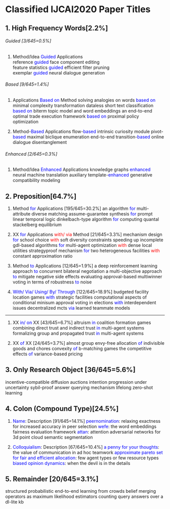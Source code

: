 # Classified IJCAI2020 Paper Titles

## 1. High Frequency Words[2.2%] 
######  Guided [3/645=0.5%]
1. Method/Idea <font color=Blue>Guided</font> Applications  
reference <font color=Blue>guided </font> face component editing  
feature statistics <font color=Blue>guided </font> efficient filter pruning  
exemplar <font color=Blue>guided</font> neural dialogue generation  

######  Based [9/645=1.4%]
1. Applications <font color=Blue>Based on</font> Method
solving analogies on words <font color=Blue>based on</font> minimal complexity transformation
dataless short text classification <font color=Blue>based on</font> biterm topic model and word embeddings
an end-to-end optimal trade execution framework <font color=Blue>based on</font> proximal policy optimization

1. Method-<font color=Blue>Based</font> Applications
flow-<font color=Blue>based</font> intrinsic curiosity module
pivot-<font color=Blue>based</font> maximal biclique enumeration
end-to-end transition-<font color=Blue>based</font> online dialogue disentanglement

######  Enhanced [2/645=0.3%]
1. Method/Idea <font color=Blue>Enhanced</font> Applications
knowledge graphs <font color=Blue>enhanced</font> neural machine translation
auxiliary template-<font color=Blue>enhanced</font> generative compatibility modeling

## 2. Preposition[64.7%]
1. Method <font color=Blue>for</font> Applications [195/645=30.2%]
an algorithm <font color=Blue>for</font> multi-attribute diverse matching
assume-guarantee synthesis <font color=Blue>for</font> prompt linear temporal logic
dinkelbach-type algorithm <font color=Blue>for</font> computing quantal stackelberg equilibrium

1. XX <font color=Blue>for</font> Applications <font color=Red>with/ via</font> Method [21/645=3.3%]
mechanism design <font color=Blue>for</font> school choice <font color=Red>with</font> soft diversity constraints
speeding up incomplete gdl-based algorithms <font color=Blue>for</font> multi-agent optimization <font color=Red>with</font> dense local utilities
strategyproof mechanism <font color=Blue>for</font> two heterogeneous facilities <font color=Red>with</font> constant approximation ratio

1. Method <font color=Blue>to</font> Applications [12/645=1.9%]
a deep reinforcement learning approach <font color=Blue>to</font> concurrent bilateral negotiation
a multi-objective approach <font color=Blue>to</font> mitigate negative side effects
evaluating approval-based multiwinner voting in terms of robustness <font color=Blue>to</font> noise

1. <font color=Blue>With/ Via/ Using/ By/ Through</font> [122/645=18.9%]
budgeted facility location games <font color=Blue>with</font> strategic facilities
computational aspects of conditional minisum approval voting in elections <font color=Blue>with</font> interdependent issues
decentralized mcts <font color=Blue>via</font> learned teammate models

---
1. XX <font color=Blue>in/ on</font> XX [43/645=6.7%]
altruism <font color=Blue>in</font> coalition formation games
combining direct trust and indirect trust <font color=Blue>in</font> multi-agent systems
formalizing group and propagated trust <font color=Blue>in</font> multi-agent systems

1. XX <font color=Blue>of</font> XX [24/645=3.7%]
almost group envy-free allocation <font color=Blue>of</font> indivisible goods and chores
convexity <font color=Blue>of</font> b-matching games
the competitive effects <font color=Blue>of</font> variance-based pricing

## 3. Only Research Object [36/645=5.6%]
incentive-compatible diffusion auctions
intention progression under uncertainty
sybil-proof answer querying mechanism
lifelong zero-shot learning

## 4. Colon (Compound Type)[24.5%]
1. <font color=Blue>Name</font>: Description [91/645=14.1%]
<font color=Blue>peernomination</font>: relaxing exactness for increased accuracy in peer selection
<font color=Blue>wefe</font>: the word embeddings fairness evaluation framework
<font color=Blue>attan</font>: attention adversarial networks for 3d point cloud semantic segmentation

1. <font color=Blue>Colloquialism</font>: Description [67/645=10.4%]
<font color=Blue>a penny for your thoughts</font>: the value of communication in ad hoc teamwork
<font color=Blue>approximate pareto set for fair and efficient allocation</font>: few agent types or few resource types
<font color=Blue>biased opinion dynamics</font>: when the devil is in the details



## 5. Remainder [20/645=3.1%]
structured probabilistic end-to-end learning from crowds
belief merging operators as maximum likelihood estimators
counting query answers over a dl-lite kb
